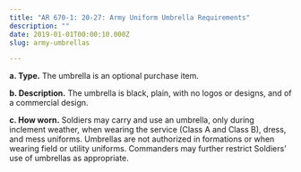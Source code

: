```yaml
---
title: "AR 670-1: 20-27: Army Uniform Umbrella Requirements"
description: ""
date: 2019-01-01T00:00:10.000Z
slug: army-umbrellas

---
```


<strong>a. Type.</strong> The umbrella is an optional purchase item.

<strong>b. Description.</strong> The umbrella is black, plain, with no logos or designs, and of a commercial design.

<strong>c. How worn.</strong> Soldiers may carry and use an umbrella, only during inclement weather, when wearing the service (Class A and Class B), dress, and mess uniforms. Umbrellas are not authorized in formations or when wearing field or utility uniforms. Commanders may further restrict Soldiers’ use of umbrellas as appropriate.

